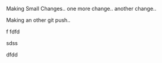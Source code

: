 Making Small Changes..
one more change..
another change..

Making an other git push..


f
fdfd

sdss

dfdd

